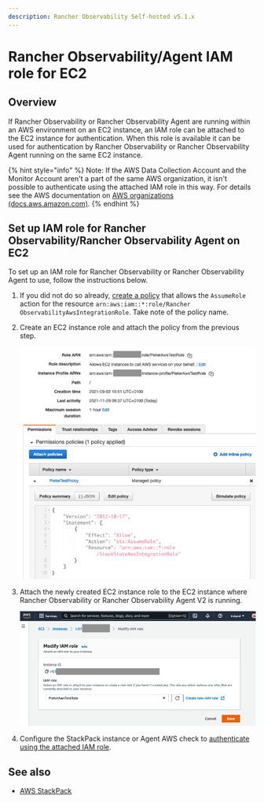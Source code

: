 ```yaml
---
description: Rancher Observability Self-hosted v5.1.x 
---
```


# Rancher Observability/Agent IAM role for EC2

## Overview

If Rancher Observability or Rancher Observability Agent are running within an AWS environment on an EC2 instance, an IAM role can be attached to the EC2 instance for authentication. When this role is available it can be used for authentication by Rancher Observability or Rancher Observability Agent running on the same EC2 instance.

{% hint style="info" %}
Note: If the AWS Data Collection Account and the Monitor Account aren't a part of the same AWS organization, it isn't possible to authenticate using the attached IAM role in this way. For details see the AWS documentation on [AWS organizations \(docs.aws.amazon.com\)](https://docs.aws.amazon.com/organizations/latest/userguide/orgs_introduction.html). 
{% endhint %}

## Set up IAM role for Rancher Observability/Rancher Observability Agent on EC2

To set up an IAM role for Rancher Observability or Rancher Observability Agent to use, follow the instructions below.

1. If you did not do so already, [create a policy](/stackpacks/integrations/aws/aws.md#aws-policy) that allows the `AssumeRole` action for the resource `arn:aws:iam::*:role/Rancher ObservabilityAwsIntegrationRole`. Take note of the policy name.
2. Create an EC2 instance role and attach the policy from the previous step. 

   ![Policy for AssumeRole](/.gitbook/assets/sts_on_ec2_aws_stp_02.png)

3. Attach the newly created EC2 instance role to the EC2 instance where Rancher Observability or Rancher Observability Agent V2 is running.

   ![Attach role to EC2 instance](/.gitbook/assets/sts_on_ec2_aws_stp_03.png)

4. Configure the StackPack instance or Agent AWS check to [authenticate using the attached IAM role](/stackpacks/integrations/aws/aws.md#iam-role-on-ec2-or-eks).

## See also

* [AWS StackPack](/stackpacks/integrations/aws/aws.md)
